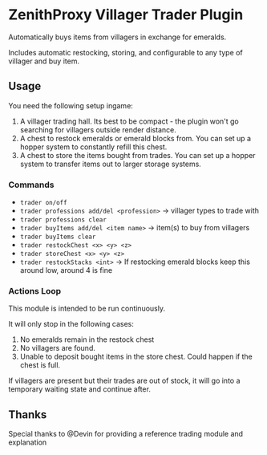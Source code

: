 # ZenithProxy Villager Trader Plugin

Automatically buys items from villagers in exchange for emeralds.

Includes automatic restocking, storing, and configurable to any type of villager and buy item.

## Usage

You need the following setup ingame:

1. A villager trading hall. Its best to be compact - the plugin won't go searching for villagers outside render distance.
1. A chest to restock emeralds or emerald blocks from. You can set up a hopper system to constantly refill this chest.
1. A chest to store the items bought from trades. You can set up a hopper system to transfer items out to larger storage systems.

### Commands

* `trader on/off`
* `trader professions add/del <profession>` -> villager types to trade with
* `trader professions clear`
* `trader buyItems add/del <item name>` -> item(s) to buy from villagers
* `trader buyItems clear`
* `trader restockChest <x> <y> <z>` 
* `trader storeChest <x> <y> <z>`
* `trader restockStacks <int>` -> If restocking emerald blocks keep this around low, around 4 is fine

### Actions Loop

This module is intended to be run continuously. 

It will only stop in the following cases:

1. No emeralds remain in the restock chest
2. No villagers are found.
3. Unable to deposit bought items in the store chest. Could happen if the chest is full.

If villagers are present but their trades are out of stock, it will go into a temporary waiting state and continue after.

## Thanks

Special thanks to @Devin for providing a reference trading module and explanation
